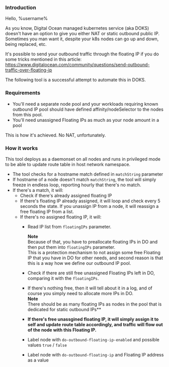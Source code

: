 ### Introduction
Hello, %username%

As you know, Digital Ocean managed kubernetes service (aka DOKS) doesn't have an option to give you either NAT or static outbound public IP.  
Sometimes you man want it, despite your k8s nodes can go up and down, being replaced, etc.

It's possible to send your outbound traffic through the floating IP if you do some tricks mentioned in this article: https://www.digitalocean.com/community/questions/send-outbound-traffic-over-floating-ip

The following tool is a successful attempt to automate this in DOKS.

### Requirements
* You'll need a separate node pool and your workloads requiring known outbound IP pool should have defined affinity/nodeSelector to the nodes from this pool.
* You'll need unassigned Floating IPs as much as your node amount in a pool

This is how it's achieved. No NAT, unfortunately.

### How it works
This tool deploys as a daemonset on all nodes and runs in privileged mode to be able to update route table in host network namespace.

* The tool checks for a hostname match defined in `matchString` parameter
* If hostname of a node doesn't match `matchString`, the tool will simply freeze in endless loop, reporting hourly that there's no match. 
* If there's a match, it will:
  * Check if there's already assigned floating IP
  * If there's floating IP already assigned, it will loop and check every 5 seconds the state. If you unassign IP from a node, it will reassign a free floating IP from a list.
  * If there's no assigned floating IP, it will:
    * Read IP list from `floatingIPs` parameter.  

      **Note**  
      Because of that, you have to preallocate floating IPs in DO and then put them into `floatingIPs` parameter.  
      This is a protection mechanism to not assign some free Floating IP that you have in DO for other needs, and second reason is that this is a way how we define our outbound IP pool.

    * Check if there are still free unassigned Floating IPs left in DO, comparing it with the `floatingIPs`.
    * If there's nothing free, then it will tell about it in a log, and of course you simply need to allocate more IPs in DO.  
    **Note**  
    There should be as many floating IPs as nodes in the pool that is dedicated for static outbound IPs**
    * **If there's free unassgined floating IP, it will simply assign it to self and update route table accordingly, and traffic will flow out of the node with this Floating IP.**
    
    * Label node with `do-outbound-floating-ip-enabled` and possible values `true` / `false`
    * Label node with `do-outbound-floating-ip` and Floating IP address as a value


